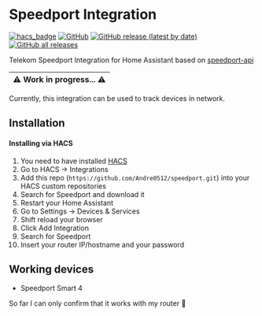 # Speedport Integration
[![hacs_badge](https://img.shields.io/badge/HACS-Custom-41BDF5.svg)](https://hacs.xyz)
[![GitHub](https://img.shields.io/github/license/Andre0512/speedport?color=red)](https://github.com/Andre0512/speedport/blob/main/LICENSE)
[![GitHub release (latest by date)](https://img.shields.io/github/v/release/Andre0512/speedport?color=green)](https://github.com/Andre0512/speedport/releases/latest)
[![GitHub all releases](https://img.shields.io/github/downloads/Andre0512/speedport/total?color=blue&label=total%20downloads)](https://tooomm.github.io/github-release-stats/?username=Andre0512&repository=speedport)

Telekom Speedport Integration for Home Assistant based on [speedport-api](https://github.com/Andre0512/speedport.git)

| ⚠️ **Work in progress...** ⚠️ |
|------------------------------|

Currently, this integration can be used to track devices in network.


## Installation
#### Installing via HACS
1. You need to have installed [HACS](https://hacs.xyz/)
2. Go to HACS -> Integrations
3. Add this repo (`https://github.com/Andre0512/speedport.git`) into your HACS custom repositories
4. Search for Speedport and download it
5. Restart your Home Assistant
6. Go to Settings -> Devices & Services
7. Shift reload your browser
8. Click Add Integration
9. Search for Speedport 
10. Insert your router IP/hostname and your password

## Working devices
* Speedport Smart 4

So far I can only confirm that it works with my router 🙂
